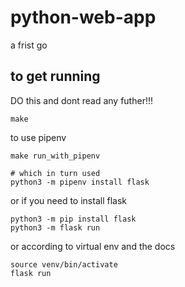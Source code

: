 # python-web-app

a frist go

## to get running


DO this and dont read any futher!!!

```
make
```

to use pipenv

```
make run_with_pipenv

# which in turn used
python3 -m pipenv install flask
```

or if you need to install flask

```
python3 -m pip install flask
python3 -m flask run
```

or according to virtual env and the docs

```
source venv/bin/activate
flask run
```

